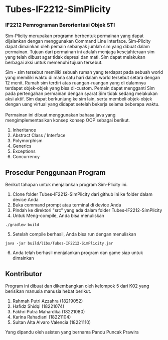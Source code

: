 # Tubes-IF2212-SimPlicity
### IF2212 Pemrograman Berorientasi Objek STI

Sim-Plicity merupakan programn berbentuk permainan yang dapat dijalankan dengan menggunakan Command Line Interface. Sim-Plicity dapat dimainkan oleh pemain sebanyak jumlah sim yang dibuat dalam permainan. Tujuan dari permainan ini adalah menjaga kesejahteraan sim yang telah dibuat agar tidak depresi dan mati. Sim dapat melakukan berbagai aksi untuk memenuhi tujuan tersebut. 
<br/>

Sim - sim tersebut memiliki sebuah rumah yang terdapat pada sebuah world yang memiliki waktu di mana satu hari dalam world tersebut setara dengan 12 menit. Rumah sim terdiri atas ruangan-ruangan yang di dalamnya terdapat objek-objek yang bisa di-custom. Pemain dapat mengganti Sim pada pertengahan permainan dengan syarat Sim tidak sedang melakukan aksi aktif. Sim dapat berkunjung ke sim lain, serta membeli objek-objek dengan uang virtual yang didapat setelah bekerja selama beberapa waktu.  
<br/>
Permainan ini dibuat menggunakan bahasa java yang mengimplementasikan konsep konsep OOP sebagai berikut. 
1. Inheritance
2. Abstract Class / Interface
3. Polymorphism
4. Generics
5. Exceptions
6. Concurrency

## Prosedur Penggunaan Program
Berikut tahapan untuk menjalankan program Sim-Plicity ini. 
1. Clone folder Tubes-IF2212-SimPlicity dari github ini ke folder dalam device Anda
2. Buka command prompt atau terminal di device Anda
3. Pindah ke direktori "src" yang ada dalam folder Tubes-IF2212-SimPlicity
4. Untuk Meng-compile, Anda bisa menuliskan 
```
./gradlew build
```
5. Setelah compile berhasil, Anda bisa run dengan menuliskan
```
java -jar build/libs/Tubes-IF2212-SimPlicity.jar
```
6. Anda telah berhasil menjalankan program dan game siap untuk dimainkan 

## Kontributor
Program ini dibuat dan dikembangkan oleh kelompok 5 dari K02 yang berisikan manusia manusia hebat berikut. 
1. Rahmah Putri Azzahra (18219052)
2. Hafidz Shidqi (18221074)
3. Fakhri Putra Mahardika (18221080)
4. Karina Rahadiani (18221104)
5. Sultan Alta Alvaro Valencia (18221110)

Yang dipandu oleh asisten yang bernama Pandu Puncak Prawira 

